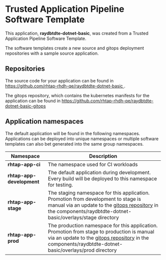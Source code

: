 # Trusted Application Pipeline Software Template

This application, **raydbtdte-dotnet-basic**, was created from a Trusted Application Pipeline Software Template.

The software templates create a new source and gitops deployment repositories with a sample source application. 

## Repositories

The source code for your application can be found in [https://github.com/rhtap-rhdh-qe/raydbtdte-dotnet-basic ](https://github.com/rhtap-rhdh-qe/raydbtdte-dotnet-basic ).
 
The gitops repository, which contains the kubernetes manifests for the application can be found in 
[https://github.com/rhtap-rhdh-qe/raydbtdte-dotnet-basic-gitops ](https://github.com/rhtap-rhdh-qe/raydbtdte-dotnet-basic-gitops ) 

## Application namespaces 

The default application will be found in the following namespaces. Applications can be deployed into unique namespaces or multiple software templates can also bet generated into the same group namespaces.  

|  Namespace   |  Description   |  
| -------- | -------- |
| **rhtap-app-ci** | The namespace used for CI workloads |
| **rhtap-app-development** | The default application during development. Every build will be deployed to this namespace for testing. |
| **rhtap-app-stage** | The staging namespace for this application. Promotion from development to stage is manual via an update to the [gitops repository](https://github.com/rhtap-rhdh-qe/raydbtdte-dotnet-basic-gitops ) in the components/raydbtdte-dotnet-basic/overlays/stage directory |
| **rhtap-app-prod** | The production namespace for this application. Promotion from stage to production is manual via an update to the [gitops repository](https://github.com/rhtap-rhdh-qe/raydbtdte-dotnet-basic-gitops ) in the components/raydbtdte-dotnet-basic/overlays/prod directory |